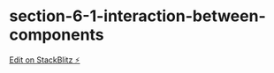 # section-6-1-interaction-between-components

[Edit on StackBlitz ⚡️](https://stackblitz.com/edit/section-6-1-interaction-between-components)
